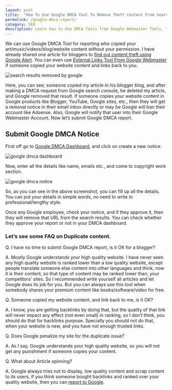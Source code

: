 ```yaml
---
layout: post
title:  "How To Use Google DMCA Tool To Remove Theft Content From Search Result?"
permalink: /google-dmca-report/
category: SEO
description: Learn how to Use DMCA Tools from Google Webmaster Tools, to remove your stolen content from Google search result.
---
```

We can use Google DMCA Tool for reporting who copied your art/music/videos/blog/website content without your permission. I have already shared one article for bloggers to [find out content theft using Google Alert]( /find-website-content-theft-using-google-alert/ "Find Out Content Theft Using Google Alert"). You can even use <a href="https://www.google.com/webmasters/tools/external-links" rel="nofollow" target="blank">External Links Tool From Google Webmaster</a> if someone copied your website content and links back to you.

<img class="img-responsive" alt="search results removed by google" src="https://cdn.goyllo.com/seo/search-results-removed-by-google.png" title="search results removed by google" />

Here, you can see; someone copied my article in his blogger blog, and after making a DMCA request from Google search console, he deleted my article, and Google removed that result. If someone copies your website content in Google products like Blogger, YouTube, Google sites, etc., then they will get a removal notice in their email inbox directly or may be Google will ban their account like Adsense. Also, Google will notify that user into their Google Webmaster Account. Now let’s submit Google DMCA report. 

## Submit Google DMCA Notice ##

First off go to <a href="https://www.google.com/webmasters/tools/dmca-dashboard" rel="nofollow" target="_blank">Google DMCA Dashboard</a>, and click on create a new notice.

<img class="img-responsive" alt="google dmca dashboard" src="https://cdn.goyllo.com/seo/google-dmca-dashboard.png" title="google dmca dashboard" />

Now, enter all the details like name, emails etc., and come to copyright work section.

<img class="img-responsive" alt="google dmca notice" src="https://cdn.goyllo.com/seo/google-dmca-notice.png" title="google dmca notice" />

So, as you can see in the above screenshot, you can fill up all the details. You can put your details in simple words, no need to write in professional/lengthy style.

Once any Google employee, check your notice, and if they approve it, then they will remove that URL from the search results. You can check whether they approve your report or not in your DMCA dashboard.

### Let’s see some FAQ on Duplicate content. ###

Q. I have no time to submit Google DMCA report, is it OK for a blogger?

A. Mostly Google understands your high quality website. I have never seen any high quality website is ranked lower than a low quality website, except people translate someone else content into other languages and think, now it is their content, so that type of content may be ranked lower than, your competitors’ sites. So I recommended write yourself all articles and let Google does its job for you. But you can always use this tool when somebody shares your premium content like books/software/video for free.

Q. Someone copied my website content, and link back to me, is it OK?

A. I know, you are getting backlinks by doing that, but the quality of that link will never impact any effect (not even small) in ranking, so I don’t think, you should do that for backlinks purpose. Specially you should not do that, when your website is new, and you have not enough trusted links.

Q. Does Google penalize my site for the duplicate issue?

A. As I say, Google understands your high quality website, so you will not get any punishment if someone copies your content.

Q. What about Article spinning?

A. Google always tries not to display, low quality content and scrap content to its users, if you think someone bought backlinks and ranked over your quality website, then you can <a href="https://support.google.com/webmasters/answer/93713?hl=e" rel="nofollow" target="_blank">report to Google</a>. 
